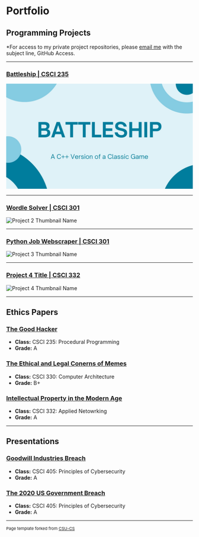 Portfolio
=========

Programming Projects
--------------------

*For access to my private project repositories, please [email me](mailto:example@csustudent.net?subject=GitHub%20Access) with the subject line, GitHub Access.

---
### [Battleship | CSCI 235](project1)

![Project 1 Thumbnail Name](images/Battleship.jpg)

---
### [Wordle Solver | CSCI 301](project2)

![Project 2 Thumbnail Name](images/dummy_thumbnail.jpg)

---
### [Python Job Webscraper | CSCI 301](project3)

![Project 3 Thumbnail Name](images/dummy_thumbnail.jpg)

---
### [Project 4 Title | CSCI 332](project4)

![Project 4 Thumbnail Name](images/dummy_thumbnail.jpg)

---

Ethics Papers
-------------

### [The Good Hacker](/EthicsPapers/CSCI235.docx)

-   **Class:** CSCI 235: Procedural Programming
-   **Grade:** A

### [The Ethical and Legal Conerns of Memes](/EthicsPapers/CSCI330.docx)

-   **Class:** CSCI 330: Computer Architecture
-   **Grade:** B+

### [Intellectual Property in the Modern Age](/EthicsPapers/CSCI332.docx)

-   **Class:** CSCI 332: Applied Netowrking
-   **Grade:** A

---

Presentations
-------------

### [Goodwill Industries Breach](/presentations/Presentation%20#1.pdf)

- **Class:** CSCI 405: Principles of Cybersecurity
- **Grade:** A


### [The 2020 US Government Breach](/presentations/2020%20US%20Gov%20Hack.pdf)

- **Class:** CSCI 405: Principles of Cybersecurity
- **Grade:** A

---

<p style="font-size:11px">Page template forked from <a href="https://github.com/csu-cs/csci-portfolio">CSU-CS</a></p>
<!-- Remove above link if you don't want to attributive -->
